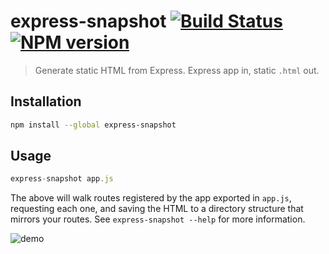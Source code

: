 # express-snapshot [![Build Status](https://img.shields.io/travis/alexmingoia/express-snapshot.svg?style=flat)](http://travis-ci.org/alexmingoia/express-snapshot)  [![NPM version](https://img.shields.io/npm/v/express-snapshot.svg?style=flat)](http://badge.fury.io/js/express-snapshot)

> Generate static HTML from Express. Express app in, static `.html` out.

## Installation

```sh
npm install --global express-snapshot
```

## Usage

```javascript
express-snapshot app.js
```

The above will walk routes registered by the app exported in `app.js`,
requesting each one, and saving the HTML to a directory structure that mirrors
your routes. See `express-snapshot --help` for more information.

![demo](http://i.imgur.com/RzSPHhS.gif)
